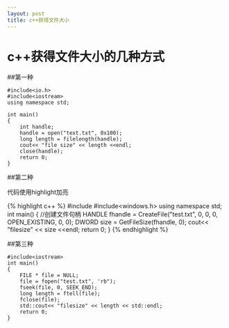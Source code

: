 ```yaml
---
layout: post
title: c++获得文件大小
---
```


# c++获得文件大小的几种方式


##第一种
    
```
#include<io.h>
#include<iostream>
using namespace std;

int main()
{
    int handle;
    handle = open("text.txt", 0x100);
    long length = filelength(handle);
    cout<< "file size" << length <<endl;
    close(handle);
    return 0;
}
```

##第二种

代码使用highlight加亮    

{% highlight c++ %}
#include<iostream>
#include<windows.h>
using namespace std;
int main()
{
    //创建文件句柄
    HANDLE fhandle = CreateFile("test.txt", 0, 0, 0, OPEN_EXISTING, 0, 0);
    DWORD size = GetFileSize(fhandle, 0);
    cout<< "filesize" << size <<endl;
    return 0;
}
{% endhighlight %}

##第三种

```
#include<iostream>
int main()
{
    FILE * file = NULL;
    file = fopen("test.txt", 'rb");
    fseek(file, 0, SEEK_END);
    long length = ftell(file);
    fclose(file);
    std::cout<< "filesize" << length << std::endl;
    return 0;
}
```
